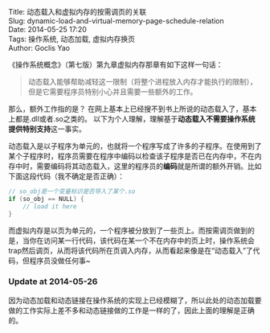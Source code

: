 Title: 动态载入和虚拟内存的按需调页的关联  
Slug: dynamic-load-and-virtual-memory-page-schedule-relation  
Date: 2014-05-25 17:20  
Tags: 操作系统, 动态加载, 虚拟内存换页  
Author: Goclis Yao  


《操作系统概念》（第七版）第九章虚拟内存那章有如下这样一句话：

> 动态载入能够帮助减轻这一限制（将整个进程放入内存才能执行的限制），但是它需要程序员特别小心并且需要一些额外的工作。

那么，额外工作指的是？ 在网上基本上已经搜不到书上所说的动态载入了，基本上都是.dll或者.so之类的。 以下为个人理解，理解基于**动态载入不需要操作系统提供特别支持**这一事实。

动态载入是以子程序为单元的，也就将一个程序写成了许多的子程序。在使用到了某个子程序时，程序员需要在程序中编码以检查该子程序是否已在内存中，不在内存中时，需要编码将其动态载入，这里的程序员的**编码**就是所谓的额外开销。比如下面这段代码（我不确定是否正确）：

```c
// so_obj是一个变量标识是否导入了某个.so
if (so_obj == NULL) {
    // load it here
}
```

而虚拟内存是以页为单元的，一个程序被分放到了一些页上。而按需调页做到的是，当你在访问某一行代码，该代码在某一个不在内存中的页上时，操作系统会trap然后调页，从而将该代码所在页调入内存，从而看起来像是在“动态载入”了代码，但程序员没做任何事~

### Update at 2014-05-26
因为动态加载和动态链接在操作系统的实现上已经模糊了，所以此处的动态加载要做的工作实际上差不多和动态链接做的工作是一样的了，因此上面的理解是正确的。
